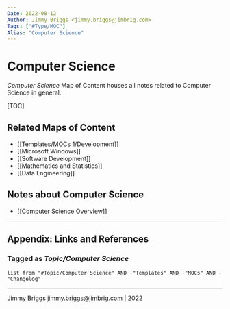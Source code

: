```yaml
---
Date: 2022-08-12
Author: Jimmy Briggs <jimmy.briggs@jimbrig.com>
Tags: ["#Type/MOC"]
Alias: "Computer Science"
---
```


# Computer Science

*Computer Science* Map of Content houses all notes related to Computer Science in general.

[TOC]

## Related Maps of Content

- [[Templates/MOCs 1/Development]]
- [[Microsoft Windows]]
- [[Software Development]]
- [[Mathematics and Statistics]]
- [[Data Engineering]]

## Notes about Computer Science

- [[Computer Science Overview]]

***

## Appendix: Links and References

### Tagged as *Topic/Computer Science*

```dataview
list from "#Topic/Computer Science" AND -"Templates" AND -"MOCs" AND -"Changelog"
```

***

Jimmy Briggs <jimmy.briggs@jimbrig.com> | 2022




